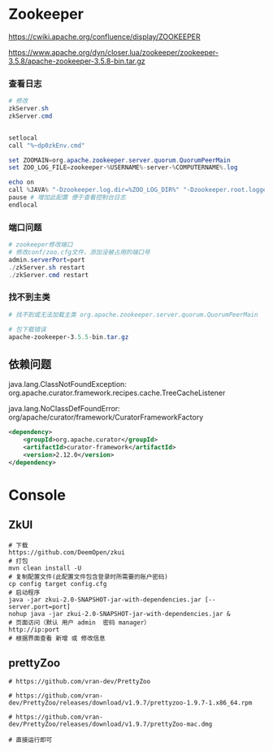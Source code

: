 # Zookeeper

https://cwiki.apache.org/confluence/display/ZOOKEEPER

https://www.apache.org/dyn/closer.lua/zookeeper/zookeeper-3.5.8/apache-zookeeper-3.5.8-bin.tar.gz

### 查看日志

```powershell
# 修改
zkServer.sh
zkServer.cmd


setlocal
call "%~dp0zkEnv.cmd"

set ZOOMAIN=org.apache.zookeeper.server.quorum.QuorumPeerMain
set ZOO_LOG_FILE=zookeeper-%USERNAME%-server-%COMPUTERNAME%.log

echo on
call %JAVA% "-Dzookeeper.log.dir=%ZOO_LOG_DIR%" "-Dzookeeper.root.logger=%ZOO_LOG4J_PROP%" "-Dzookeeper.log.file=%ZOO_LOG_FILE%" "-XX:+HeapDumpOnOutOfMemoryError" "-XX:OnOutOfMemoryError=cmd /c taskkill /pid %%%%p /t /f" -cp "%CLASSPATH%" %ZOOMAIN% "%ZOOCFG%" %*
pause # 增加此配置 便于查看控制台日志
endlocal


```

### 端口问题

```powershell
# zookeeper修改端口
# 修改conf/zoo.cfg文件，添加没被占用的端口号
admin.serverPort=port
./zkServer.sh restart
./zkServer.cmd restart

```

### 找不到主类

```powershell
# 找不到或无法加载主类 org.apache.zookeeper.server.quorum.QuorumPeerMain

# 包下载错误
apache-zookeeper-3.5.5-bin.tar.gz

```

## 依赖问题

java.lang.ClassNotFoundException: org.apache.curator.framework.recipes.cache.TreeCacheListener

java.lang.NoClassDefFoundError: org/apache/curator/framework/CuratorFrameworkFactory

```xml
<dependency>
    <groupId>org.apache.curator</groupId>
    <artifactId>curator-framework</artifactId>
    <version>2.12.0</version>
</dependency>

```



# Console

## ZkUI



```shell
# 下载
https://github.com/DeemOpen/zkui
# 打包
mvn clean install -U
# 复制配置文件(此配置文件包含登录时所需要的账户密码)
cp config target config.cfg
# 启动程序 
java -jar zkui-2.0-SNAPSHOT-jar-with-dependencies.jar [--server.port=port]
nohup java -jar zkui-2.0-SNAPSHOT-jar-with-dependencies.jar & 
# 页面访问（默认 用户 admin  密码 manager）
http://ip:port
# 根据界面查看 新增 或 修改信息
```

## prettyZoo

```shell
# https://github.com/vran-dev/PrettyZoo

# https://github.com/vran-dev/PrettyZoo/releases/download/v1.9.7/prettyzoo-1.9.7-1.x86_64.rpm

# https://github.com/vran-dev/PrettyZoo/releases/download/v1.9.7/prettyZoo-mac.dmg

# 直接运行即可
```

